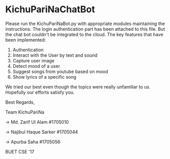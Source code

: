 # KichuPariNaChatBot
Please run the KichuPariNaBot.py with appropriate modules maintaining the instructions. 
The login authentication part has been attached to this file. But the chat bot couldn't be integrated to the cloud.
The key features that have been implemented:

1. Authentication
2. Interact with the User by text and sound
3. Capture user image
4. Detect mood of a user
5. Suggest songs from youtube based on mood
6. Show lyrics of a specific song

We tried our best even though the topics were really unfamiliar to us. Hopefully our efforts satisfy you.

Best Regards,

Team KichuPariNa

-> Md. Zarif Ul Alam #1705010  

-> Najibul Haque Sarker #1705044

-> Apurba Saha #1705056

BUET CSE '17
